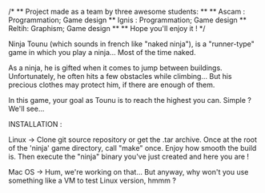/*
** Project made as a team by three awesome students:
**
** Ascam : Programmation; Game design
** Ignis : Programmation; Game design
** Reltih: Graphism; Game design
**
** Hope you'll enjoy it !
*/

Ninja Tounu (which sounds in french like "naked ninja"), is a "runner-type" game in which you play a ninja... Most of the time naked.

As a ninja, he is gifted when it comes to jump between buildings. Unfortunately, he often hits a few obstacles while climbing... But his precious clothes may protect him, if there are enough of them.

In this game, your goal as Tounu is to reach the highest you can. Simple ? We'll see...


INSTALLATION :

Linux -> Clone git source repository or get the .tar archive. Once at the root of the 'ninja' game directory, call "make" once. Enjoy how smooth the build is. Then execute the "ninja" binary you've just created and here you are !

Mac OS -> Hum, we're working on that... But anyway, why won't you use something like a VM to test Linux version, hmmm ?